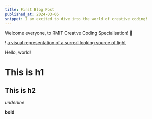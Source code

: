 ```yaml
---
title: First Blog Post
published_at: 2024-03-06
snippet: I am excited to dive into the world of creative coding!
---
```


Welcome everyone, to RMIT Creative Coding Specialisation! 🚀

! [a visual representation of a surreal looking source of light](/240306_first_post/cool2.png) 

Hello, world!

# This is h1

## This is h2

_underline_

**bold**
